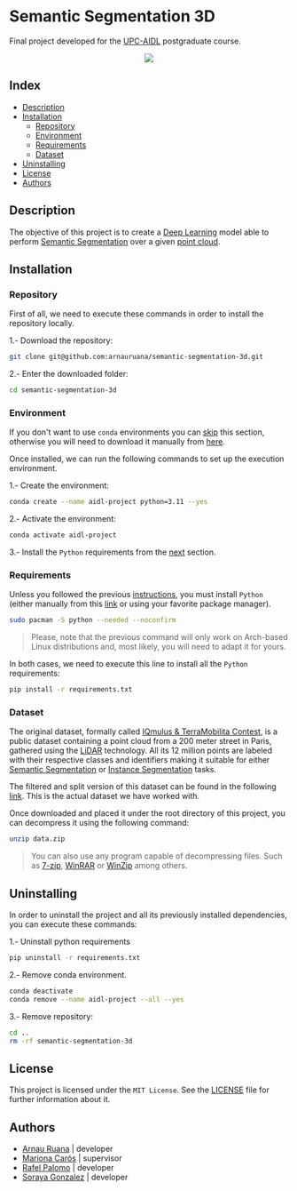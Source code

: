 # Semantic Segmentation 3D

Final project developed for the [UPC-AIDL](https://www.talent.upc.edu/ing/estudis/formacio/curs/310401/posgrado-artificial-intelligence-deep-learning/) postgraduate course.

<p align="center">
  <img *img* src="https://external-content.duckduckgo.com/iu/?u=https%3A%2F%2Fpythonawesome.com%2Fcontent%2Fimages%2F2019%2F08%2FLiDAR-Bonnetal.jpg&f=1&nofb=1&ipt=ca2ab3059b21edf04bfd01bfa4b86b9373682fa7b63e4d9e7f5e59c970273874&ipo=images"/>
</p>

## Index

* [Description](#description)
* [Installation](#installation)
  * [Repository](#repository)
  * [Environment](#environment)
  * [Requirements](#requirements)
  * [Dataset](#dataset)
* [Uninstalling](#uninstalling)
* [License](#license)
* [Authors](#authors)

## Description

The objective of this project is to create a [Deep Learning](https://en.wikipedia.org/wiki/Deep_learning) model able to perform [Semantic Segmentation](https://paperswithcode.com/task/semantic-segmentation) over a given [point cloud](https://en.wikipedia.org/wiki/Point_cloud).

## Installation

### Repository

First of all, we need to execute these commands in order to install the repository locally.

1.- Download the repository:

```bash
git clone git@github.com:arnauruana/semantic-segmentation-3d.git
```

2.- Enter the downloaded folder:

```bash
cd semantic-segmentation-3d
```

### Environment

If you don't want to use `conda` environments you can [skip](#requirements) this section, otherwise you will need to download it manually from [here](https://docs.conda.io/en/latest/miniconda.html).

Once installed, we can run the following commands to set up the execution environment.

1.- Create the environment:

```bash
conda create --name aidl-project python=3.11 --yes
```

2.- Activate the environment:

```bash
conda activate aidl-project
```

3.- Install the `Python` requirements from the [next](#requirements) section.

### Requirements

Unless you followed the previous [instructions](#environment), you must install `Python` (either manually from this [link](https://www.python.org/downloads/) or using your favorite package manager).

```bash
sudo pacman -S python --needed --noconfirm
```

> Please, note that the previous command will only work on Arch-based Linux distributions and, most likely, you will need to adapt it for yours.

In both cases, we need to execute this line to install all the `Python` requirements:

```bash
pip install -r requirements.txt
```

### Dataset

The original dataset, formally called [IQmulus & TerraMobilita Contest](http://data.ign.fr/benchmarks/UrbanAnalysis/), is a public dataset containing a point cloud from a $200$ meter street in Paris, gathered using the [LiDAR](https://www.ibm.com/topics/lidar) technology. All its $12$ million points are labeled with their respective classes and identifiers making it suitable for either [Semantic Segmentation](https://paperswithcode.com/task/semantic-segmentation) or [Instance Segmentation](https://paperswithcode.com/task/instance-segmentation) tasks.

The filtered and split version of this dataset can be found in the following [link](https://drive.google.com/file/d/1fYo03lGE9E0yDbgx-KzCnDr8_wUdinKU/view?usp=drive_link). This is the actual dataset we have worked with.

Once downloaded and placed it under the root directory of this project, you can decompress it using the following command:

```bash
unzip data.zip
```

> You can also use any program capable of decompressing files. Such as [7-zip](https://www.7-zip.org/), [WinRAR](https://www.rarlab.com/) or [WinZip](https://www.winzip.com/en/) among others.

## Uninstalling

In order to uninstall the project and all its previously installed dependencies, you can execute these commands:

1.- Uninstall python requirements

```bash
pip uninstall -r requirements.txt
```

2.- Remove conda environment.

```bash
conda deactivate
conda remove --name aidl-project --all --yes
```

3.- Remove repository:

```bash
cd ..
rm -rf semantic-segmentation-3d
```

## License

This project is licensed under the `MIT License`. See the [LICENSE](./LICENSE.md) file for further information about it.

## Authors

* [Arnau Ruana](https://github.com/arnauruana) | developer
* [Mariona Carós](https://github.com/marionacaros) | supervisor
* [Rafel Palomo](https://github.com/RafelPalomo) | developer
* [Soraya Gonzalez](https://github.com/SorayaGonzalezSanchez) | developer
